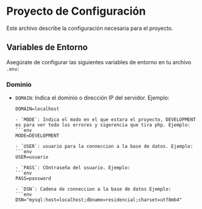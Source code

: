 # Proyecto de Configuración  

Este archivo describe la configuración necesaria para el proyecto.  

## Variables de Entorno  

Asegúrate de configurar las siguientes variables de entorno en tu archivo `.env`:  

### Dominio  

- `DOMAIN`: Indica el dominio o dirección IP del servidor. Ejemplo:  
  ```env  
  DOMAIN=localhost

  - `MODE`: Indica el modo en el que estara el proyecto, DEVELOPMENT es para ver todo los errores y sigerencia que tira php. Ejemplo:  
  ```env  
  MODE=DEVELOPMENT

  - `USER`: usuario para la conneccion a la base de datos. Ejemplo:  
  ```env  
  USER=usuario

  - `PASS`: COntraseña del usuario. Ejemplo:  
  ```env  
  PASS=password

  - `DSN`: Cadena de conneccion a la base de datos Ejemplo:  
  ```env  
  DSN="mysql:host=localhost;dbname=residencial;charset=utf8mb4"